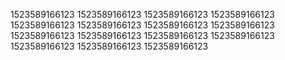 1523589166123
1523589166123
1523589166123
1523589166123
1523589166123
1523589166123
1523589166123
1523589166123
1523589166123
1523589166123
1523589166123
1523589166123
1523589166123
1523589166123
1523589166123